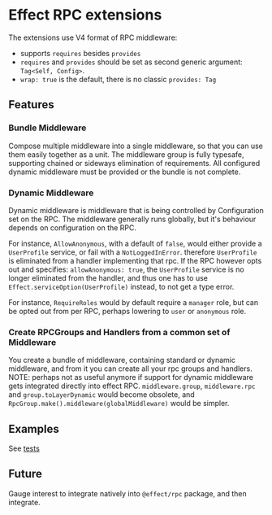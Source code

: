 # Effect RPC extensions

The extensions use V4 format of RPC middleware:

- supports `requires` besides `provides`
- `requires` and `provides`  should be set as second generic argument: `Tag<Self, Config>`.
- `wrap: true` is the default, there is no classic `provides: Tag`

## Features

### Bundle Middleware

Compose multiple middleware into a single middleware, so that you can use them easily together as a unit.
The middleware group is fully typesafe, supporting chained or sideways elimination of requirements.
All configured dynamic middleware must be provided or the bundle is not complete.

### Dynamic Middleware

Dynamic middleware is middleware that is being controlled by Configuration set on the RPC.
The middleware generally runs globally, but it's behaviour depends on configuration on the RPC.

For instance, `AllowAnonymous`, with a default of `false`, would either provide a `UserProfile` service, or fail with a `NotLoggedInError`.
therefore `UserProfile` is eliminated from a handler implementing that rpc.
If the RPC however opts out and specifies: `allowAnonymous: true`, the `UserProfile` service is no longer eliminated from the handler,
and thus one has to use `Effect.serviceOption(UserProfile)` instead, to not get a type error.

For instance, `RequireRoles` would by default require a `manager` role, but can be opted out from per RPC, perhaps lowering to `user` or `anonymous` role.

### Create RPCGroups and Handlers from a common set of Middleware

You create a bundle of middleware, containing standard or dynamic middleware, and from it you can create all your rpc groups and handlers.
NOTE: perhaps not as useful anymore if support for dynamic middleware gets integrated directly into effect RPC.
`middleware.group`, `middleware.rpc` and `group.toLayerDynamic` would become obsolete, and `RpcGroup.make().middleware(globalMiddleware)` would be simpler.

## Examples

See  [tests](../../../infra/test/rpc-multi-middleware.test.ts)

## Future

Gauge interest to integrate natively into `@effect/rpc` package, and then integrate.
